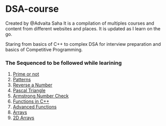 # DSA-course

Created by @Advaita Saha
It is a compilation of multiples courses and content from different websites and places. It is updated as I learn on the go.

Staring from basics of C++ to complex DSA for interview preparation and basics of Competitive Programming.

### The Sequenced to be followed while learining
1. [Prime or not](prime-or-not/)
2. [Patterns](patterns/)
3. [Reverse a Number]()
4. [Pascal Triangle]()
5. [Armstrong Number Check]()
6. [Functions in C++]()
7. [Advanced Functions]()
8. [Arrays]()
9. [2D Arrays]()

